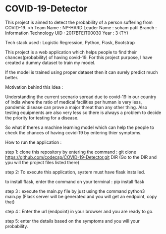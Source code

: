 # COVID-19-Detector
This project is aimed to detect the probability of a person suffering from COVID-19. 
<h
Team Name : NP-HARD
Leader Name : soham patil 
Branch : Information Technology
UID : 2017BTEIT00030
Year : 3 (TY)

Tech stack used : Logistic Regression, Python, Flask, Bootstrap

This project is a web application which helps people to find their chances(probability) of having
covid-19. For this project purpose, I have created a dummy dataset to train my model.

If the model is trained using proper dataset then it can surely predict much better.

Motivation behind this Idea :

Understanding the current scenario spread due to covid-19 in our country of India where the ratio of medical facilities
per human is very less, pandemic disease can prove a major threat than any other thing. Also testing equipments are also very 
less so there is always a problem to decide the priority for testing for a disease.

So what if theres a machine learning model which can help the people to check the chances of having covid-19 by entering 
thier symptoms.

How to run the application :
 
step 1: clone this repository by entering the command : git clone https://github.com/codecsp/COVID-19-Detector.git DIR
(Go to the DIR and ypu will the project files listed there)
 
step 2: To execute this application, system must have flask installed.

to install flask, enter the command on your terminal : pip install flask

step 3 : execute the main.py file by just using the command python3 main.py
(Flask server will be generated and you will get an endpoint, copy that)

step 4 : Enter  the url (endpoint) in your browser and you are ready to go.

step 5: enter the details based on the symptoms and you will your probability.



